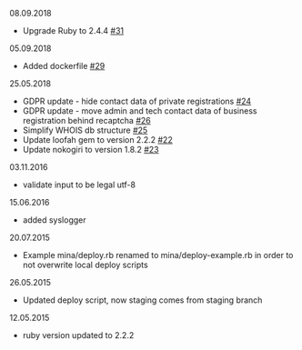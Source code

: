 08.09.2018
* Upgrade Ruby to 2.4.4 [#31](https://github.com/internetee/whois/pull/31)

05.09.2018
* Added dockerfile [#29](https://github.com/internetee/whois/pull/29)

25.05.2018
* GDPR update - hide contact data of private registrations [#24](https://github.com/internetee/whois/issues/24)
* GDPR update - move admin and tech contact data of business registration behind recaptcha [#26](https://github.com/internetee/whois/issues/26)
* Simplify WHOIS db structure [#25](https://github.com/internetee/whois/issues/25)
* Update loofah gem to version 2.2.2 [#22](https://github.com/internetee/whois/pull/22)
* Update nokogiri to version 1.8.2 [#23](https://github.com/internetee/whois/pull/23)

03.11.2016
* validate input to be legal utf-8

15.06.2016
* added syslogger

20.07.2015
* Example mina/deploy.rb renamed to mina/deploy-example.rb in order to not overwrite local deploy scripts

26.05.2015
* Updated deploy script, now staging comes from staging branch

12.05.2015
* ruby version updated to 2.2.2
